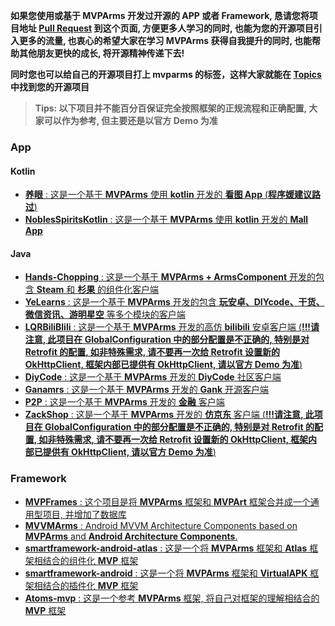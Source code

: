 **如果您使用或基于 MVPArms 开发过开源的 APP 或者 Framework, 恳请您将项目地址 [Pull Request](https://github.com/JessYanCoding/MVPArms/pull/new/master) 到这个页面, 方便更多人学习的同时, 也能为您的开源项目引入更多的流量, 也衷心的希望大家在学习 MVPArms 获得自我提升的同时, 也能帮助其他朋友更快的成长, 将开源精神传递下去!**

**同时您也可以给自己的开源项目打上 mvparms 的标签，这样大家就能在 [Topics](https://github.com/topics/mvparms) 中找到您的开源项目**

> **Tips: 以下项目并不能百分百保证完全按照框架的正规流程和正确配置, 大家可以作为参考, 但主要还是以官方 Demo 为准**

<!-- 格式为: [**项目名字** : 项目描述](项目地址) -->
### App
#### Kotlin
* [**养眼** : 这是一个基于 **MVPArms** 使用 **kotlin** 开发的 **看图 App** (**程序媛建议路过**) ](https://github.com/miaoMiaoDaShi/YangYanNew)
* [**NoblesSpiritsKotlin** : 这是一个基于 **MVPArms** 使用 **kotlin** 开发的 **Mall App**](https://github.com/miaoMiaoDaShi/YangYanNew)

#### Java
* [**Hands-Chopping** : 这是一个基于 **MVPArms + ArmsComponent** 开发的包含 **Steam** 和 **杉果** 的组件化客户端](https://github.com/noterpopo/Hands-Chopping)
* [**YeLearns** : 这是一个基于 **MVPArms** 开发的包含 **玩安卓、DIYcode、干货、微信资讯、游明星空** 等多个模块的客户端](https://github.com/yeyueduxing/YeLearns)
* [**LQRBiliBlili** : 这是一个基于 **MVPArms** 开发的高仿 **bilibili** 安卓客户端 (**!!!请注意, 此项目在 GlobalConfiguration 中的部分配置是不正确的, 特别是对 Retrofit 的配置, 如非特殊需求, 请不要再一次给 Retrofit 设置新的 OkHttpClient, 框架内部已提供有 OkHttpClient, 请以官方 Demo 为准**)](https://github.com/GitLqr/LQRBiliBlili)
* [**DiyCode** : 这是一个基于 **MVPArms** 开发的 **DiyCode** 社区客户端](https://github.com/linsneider/DiyCodeAndroid)
* [**Ganamrs** : 这是一个基于 **MVPArms** 开发的 **Gank** 开源客户端](https://github.com/lianhuo/Ganamrs)
* [**P2P** : 这是一个基于 **MVPArms** 开发的 **金融** 客户端](https://github.com/Everglowzz/P2P)
* [**ZackShop** : 这是一个基于 **MVPArms** 开发的 **仿京东** 客户端 (**!!!请注意, 此项目在 GlobalConfiguration 中的部分配置是不正确的, 特别是对 Retrofit 的配置, 如非特殊需求, 请不要再一次给 Retrofit 设置新的 OkHttpClient, 框架内部已提供有 OkHttpClient, 请以官方 Demo 为准**)](https://github.com/zhangqian666/shop-front-android)

### Framework
* [**MVPFrames** : 这个项目是将 **MVPArms** 框架和 **MVPArt** 框架合并成一个通用型项目, 并增加了数据库](https://github.com/DesignQu/MVPFrames)
* [**MVVMArms** : Android MVVM Architecture Components based on **MVPArms** and **Android Architecture Components**.](https://github.com/xiaobailong24/MVVMArms)
* [**smartframework-android-atlas** : 这是一个将 **MVPArms** 框架和 **Atlas** 框架相结合的组件化 **MVP** 框架](https://github.com/smarthane/smartframework-android-atlas)
* [**smartframework-android** : 这是一个将 **MVPArms** 框架和 **VirtualAPK** 框架相结合的插件化 **MVP** 框架](https://github.com/smarthane/smartframework-android)
* [**Atoms-mvp** : 这是一个参考 **MVPArms** 框架, 将自己对框架的理解相结合的 **MVP** 框架](https://github.com/xwc520/Atoms-mvp)

